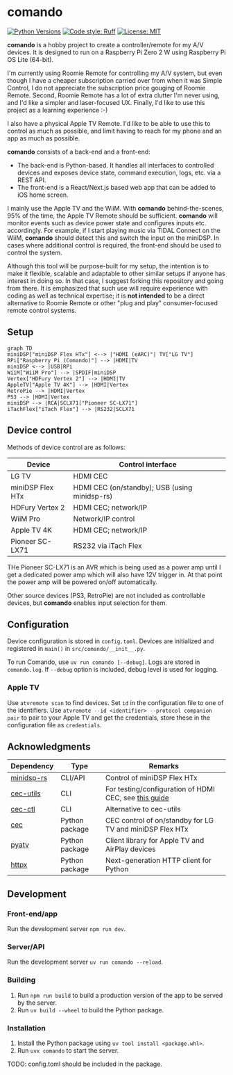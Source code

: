 # comando

[![Python Versions](https://img.shields.io/badge/python-3.12%20%7C%203.13-blue)](https://www.python.org)
[![Code style: Ruff](https://img.shields.io/badge/code%20style-ruff-000000.svg)](https://github.com/astral-sh/ruff)
[![License: MIT](https://img.shields.io/badge/License-MIT-yellow.svg)](https://opensource.org/licenses/MIT)

**comando** is a hobby project to create a controller/remote for my A/V devices. It is designed to run on a Raspberry Pi Zero 2 W using Raspberry Pi OS Lite (64-bit).

I'm currently using Roomie Remote for controlling my A/V system, but even though I have a cheaper subscription carried over from when it was Simple Control, I do not appreciate the subscription price gouging of Roomie Remote. Second, Roomie Remote has a lot of extra clutter I'm never using, and I'd like a simpler and laser-focused UX. Finally, I'd like to use this project as a learning experience :-)

I also have a physical Apple TV Remote. I'd like to be able to use this to control as much as possible, and limit having to reach for my phone and an app as much as possible.

**comando** consists of a back-end and a front-end:

- The back-end is Python-based. It handles all interfaces to controlled devices and exposes device state, command execution, logs, etc. via a REST API.
- The front-end is a React/Next.js based web app that can be added to iOS home screen.

I mainly use the Apple TV and the WiiM. With **comando** behind-the-scenes, 95% of the time, the Apple TV Remote should be sufficient. **comando** will monitor events such as device power state and configures inputs etc. accordingly. For example, if I start playing music via TIDAL Connect on the WiiM, **comando** should detect this and switch the input on the miniDSP. In cases where additional control is required, the front-end should be used to control the system.

Although this tool will be purpose-built for my setup, the intention is to make it flexible, scalable and adaptable to other similar setups if anyone has interest in doing so. In that case, I suggest forking this repository and going from there. It is emphasized that such use will require experience with coding as well as technical expertise; it is __not intended__ to be a direct alternative to Roomie Remote or other "plug and play" consumer-focused remote control systems.

## Setup

```mermaid
graph TD
miniDSP["miniDSP Flex HTx"] <--> |"HDMI (eARC)"| TV["LG TV"]
RPi["Raspberry Pi (Comando)"] --> |HDMI|TV
miniDSP <--> |USB|RPi
WiiM["WiiM Pro"] --> |SPDIF|miniDSP
Vertex["HDFury Vertex 2"] --> |HDMI|TV
AppleTV["Apple TV 4K"] --> |HDMI|Vertex
RetroPie --> |HDMI|Vertex
PS3 --> |HDMI|Vertex
miniDSP --> |RCA|SCLX71["Pioneer SC-LX71"]
iTachFlex["iTach Flex"] --> |RS232|SCLX71
```

## Device control

Methods of device control are as follows:

| Device | Control interface |
| ------ | ----------------- |
| LG TV  | HDMI CEC |
| miniDSP Flex HTx | HDMI CEC (on/standby); USB (using minidsp-rs) |
| HDFury Vertex 2 | HDMI CEC; network/IP |
| WiiM Pro | Network/IP control |
| Apple TV 4K | HDMI CEC; network/IP |
| Pioneer SC-LX71 | RS232 via iTach Flex |

THe Pioneer SC-LX71 is an AVR which is being used as a power amp until I get a dedicated power amp which will also have 12V trigger in. At that point the power amp will be powered on/off automatically.

Other source devices (PS3, RetroPie) are not included as controllable devices, but **comando** enables input selection for them.

## Configuration

Device configuration is stored in `config.toml`. Devices are initialized and registered in `main()` in `src/comando/__init__.py`.

To run Comando, use `uv run comando [--debug]`. Logs are stored in `comando.log`. If `--debug` option is included, debug level is used for logging.

### Apple TV

Use `atvremote scan` to find devices. Set `id` in the configuration file to one of the identifiers. Use `atvremote --id <identifier> --protocol companion pair` to pair to your Apple TV and get the credentials, store these in the configuration file as `credentials`.

## Acknowledgments

| Dependency | Type | Remarks |
| ---------- | ---- | ------- |
| [minidsp-rs](https://github.com/mrene/minidsp-rs) | CLI/API | Control of miniDSP Flex HTx |
| [cec-utils](https://manpages.debian.org/testing/cec-utils/cec-client.1.en.html) | CLI | For testing/configuration of HDMI CEC, see [this guide](https://pimylifeup.com/raspberrypi-hdmi-cec/) |
| [cec-ctl](https://manpages.debian.org/bookworm/v4l-utils/cec-ctl.1.en.html#help~21) | CLI | Alternative to cec-utils |
| [cec](https://github.com/trainman419/python-cec) | Python package | CEC control of on/standby for LG TV and miniDSP Flex HTx |
| [pyatv](https://pyatv.dev/) | Python package | Client library for Apple TV and AirPlay devices |
| [httpx](https://www.python-httpx.org/) | Python package | Next-generation HTTP client for Python |


## Development

### Front-end/app

Run the development server `npm run dev`.

### Server/API

Run the development server `uv run comando --reload`.

### Building

1. Run `npm run build` to build a production version of the app to be served by the server.
2. Run `uv build --wheel` to build the Python package.

### Installation

1. Install the Python package using `uv tool install <package.whl>`.
2. Run `uvx comando` to start the server.

TODO: config.toml should be included in the package.